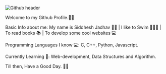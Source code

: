 ![Github header](https://user-images.githubusercontent.com/101967370/177280908-b9220b9a-5d51-498f-81a6-2b328391f516.png)

Welcome to my Github Profile.🙏🏼

Basic Info about me: 
My name is Siddhesh Jadhav 🧑🏽 |
I like to Swim 🏊🏼‍♂️ |
To read books 📚  |
To develop some cool websites 💻

Programming Languages I know 💻: C, C++, Python, Javascript.

Currently Learning 🌱: Web-development, Data Structures and Algorithm.

Till then, Have a Good Day. 👍🏼
